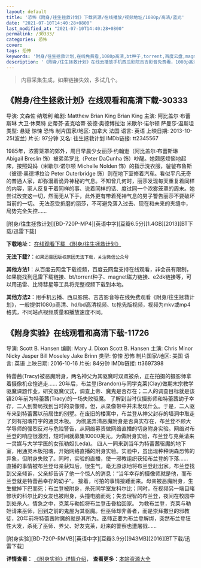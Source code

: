 ```yaml
---
layout: default
title: '恐怖《附身/往生拯救计划》下载资源/在线播放/视频地址/1080p/高清/蓝光'
date: "2021-07-10T14:40:28+0800"
last_modified_at: "2021-07-10T14:40:28+0800"
permalink: /30333/
categories: 恐怖
cover:
tags: 恐怖
keywords: '附身/往生拯救计划,在线免费看,1080p高清,bt种子,torrent,百度云盘,magnet,磁力链,迅雷下载资源'
description: '《附身/往生拯救计划》在线云播放手机西瓜影院吉吉影音免费看，1080p高清bd/hd未删减完整版和tc抢先枪版，mkv/mp4格式，附带bt/torrent种子、magnet/磁力链、百度云盘、网盘资源迅雷下载链接'
---
```


>内容采集生成，如果链接失效，多试几个。


## 《附身/往生拯救计划》在线观看和高清下载-30333

导演: 文森佐·纳塔利 编剧: Matthew Brian King Brian King 主演: 阿比盖尔·布蕾斯琳 大卫·休莱特 史蒂芬·麦克哈蒂 彼德·奥德博拉治 米歇尔·诺尔顿 萨曼莎·温斯坦 类型: 悬疑 惊悚 恐怖 制片国家/地区: 加拿大 法国 语言: 英语 上映日期: 2013-10-25(波兰) 片长: 97分钟 又名: 往生拯救计划 IMDb链接: tt2345567

1985年，浓雾笼罩的郊外，周日早晨少女丽莎·约翰逊（阿比盖尔·布蕾斯琳 Abigail Breslin 饰）被弟弟罗比（Peter DaCunha 饰）吵醒。她颇感烦恼地起床，按照妈妈（米歇尔·诺尔顿 Michelle Nolden 饰）的指示洗衣服，爸爸布鲁斯（彼德·奥德博拉治 Peter Outerbridge 饰）则在地下室修着汽车。看似平凡无奇的普通人家，却弥漫着诡异神秘的气息。不知曾几何时，丽莎发现每天重复着同样的内容，家人反复干着同样的事、说着同样的话、度过同一个浓雾笼罩的周末。她尝试改变这一切，然而无从下手，此外更有带着死神气息的男子警告丽莎不要破坏当前的一切。 无法忍受折磨的丽莎，不可避免落入过去、现在和未来的夹缝中，局势完全失控……


[附身/往生拯救计划][BD-720P-MP4][英语中字][豆瓣6.5分][1.4GB][2013][BT下载/迅雷下载]

**下载地址**： [在线观看下载 《附身/往生拯救计划》](https://www.btdx8.com/torrent/haunter_2013.html) 


**无法下载?**：`如果迅雷因版权原因无法下载，关注微信公众号 `

**其他方法1**：从百度云网盘下载视频，百度云网盘支持在线观看，非会员有限制，如果能找到迅雷下载链接、bt/torrent种子、magnet磁力链接、e2dk链接等，可以用迅雷、比特彗星等工具将完整视频下载到本地。

**其他方法2**：用手机云播、西瓜影院、吉吉影音等在线免费观看《附身/往生拯救计划》，一般提供1080p高清、hd/bd高清视频、tc抢先版视频，视频为mkv或mp4格式，不同站点视频质量和播放速度不同。


## 《附身实验》在线观看和高清下载-11726

导演: Scott B. Hansen 编剧: Mary J. Dixon Scott B. Hansen 主演: Chris Minor Nicky Jasper Bill Moseley Jake Brinn 类型: 惊悚 恐怖 制片国家/地区: 美国 语言: 英语 上映日期: 2016-10-16 片长: 84分钟 IMDb链接: tt3697398

特蕾茜(Tracy)被恶魔附身，两名神父为其驱魔时双双被杀，正在拍摄的摄影师拿着摄像机仓惶逃走…… 20年后，布兰登(Brandon)与同学克莱(Clay)做期末宗教学驱魔课题作业，研究驱魔仪式，调查上帝、魔鬼是否存在；二人的调查目标就是该镇20年前为特蕾茜(Tracy)的一场失败驱魔。 了解到当时仅摄影师和特蕾茜幼子幸存，二人到警局找到当时的录像带。但，从录像带中并未发现什么。于是，二人驱车来到特蕾茜以前居住的别墅。在废旧的楼寓中，布兰登从神父封存的墙洞中取走了刻有招魂符字的通灵木板。 为彻底弄清恶魔附身是否真实存在，布兰登不顾大学导师的强烈反对与危险警告，从网络募资做网络直播的切身附身实验。网络对布兰登的响应很激烈，短时间就募集10000美元。为做附身实验，布兰登与克莱请来一灵媒与大学学医的女孩勒妲(Leda)。 四人一同来到当年为特蕾茜驱魔的地下室，用通灵木板招魂，开始网络直播的附身实验。实验中，虽出现种种阴森恐怖的异象，但附身失败了。同时，实验的直播，使一邪教组织获知布兰登的下落…… 直播的事情被布兰登母亲获知后，很生气，毫无原谅地将布兰登赶出家。布兰登找到父亲倾诉，父亲却告诉了他一个惊人的消息：“当年幸存的摄像师就是他，而布兰登就是特蕾茜幸存的幼子”。 接着，可拍的事情接踵而来。母亲被恶魔附身，生生撤掉下巴而死；布兰登被附身，杀死同学室友科尔比；同时，在视频另一端目睹惨状的科尔比的女友也被附身，头撞电脑而死；失去理智的布兰登，夜间在校园中到处杀人。情急之中，克莱与勒妲将布兰登击昏抬回家。 为救布兰登，克莱与勒妲请来巫师，回到之前的鬼屋为其驱魔。但巫师却非善者，而是崇拜撒旦的邪教徒，20年前将特蕾茜附魔的就是其所为。巫师正要为布兰登解绑，突然布兰登狂性大发，杀死了巫师、养父、好友克莱，赶来的警察也遭屠戮……


[附身实验][BD-720P-RMVB][英语中字][豆瓣3.9分][943MB][2016][BT下载/迅雷下载]

**详情查看**： [《附身实验》详情介绍](/movie/11726/)， **查看更多**：[本站资源大全](/movie/t/all/)

